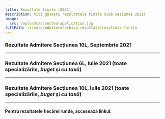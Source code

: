 ```yaml
---
title: Rezultate finale (2021)
description: Aici găsești rezultatele finale după sesiunea 2021!
image:
  src: /uploads/accepted-application.jpg
fullPath: licenta/admitere/arhiva-rezultate/rezultate-finale
---
```

### Rezultate Admitere Secțiunea 10L, Septembrie 2021

<Attachment label="Rezultate" file="/uploads/10l-r2-inf-sept-2021.pdf"></Attachment>

<Attachment label="Rural" file="/uploads/10l-admisi_rural.pdf"></Attachment>

<Attachment label="Studenți" file="/uploads/10l-admisi_student.pdf"></Attachment>

- - -

### Rezultate Admitere Secțiunea 6L, Iulie 2021 (toate specializările, *buget* și *cu taxă*)

<Attachment label="Rezultate" file="/uploads/6l-admisi_rf_bac.pdf"></Attachment>

<Attachment label="Olimpici" file="/uploads/6l-admisi_rf_olimpici_10abs.pdf"></Attachment>

<Attachment label="Olimpici (o probă)" file="/uploads/6l-admisi_rf_olimpici_10laproba.pdf"></Attachment>

<Attachment label="Studenți" file="/uploads/6l-admisi_rf_studentipromovabili.pdf"></Attachment>

<Attachment label="Sportivi" file="/uploads/6l-admisi_rf_sportivi.pdf"></Attachment>

<Attachment label="Plasament" file="/uploads/6l-admisi_rf_plasament.pdf"></Attachment>

<Attachment label="Rural" file="/uploads/6l-admisi_rf_absolventmediurural.pdf"></Attachment>

- - -

### Rezultate Admitere Secțiunea 10L, Iulie 2021 (toate specializările, *buget* și *cu taxă*)

<Attachment label="Rezultate" file="/uploads/6l-admisi_rf_bac.pdf"></Attachment>

<Attachment label="Rezultate" file="/uploads/10l_admisi_rf_bac.pdf"></Attachment>

<Attachment label="Olimpici" file="/uploads/10l_admisi_rf_olimpici.pdf"></Attachment>

<Attachment label="Plasament" file="/uploads/10l-rf-admisi-p.pdf"></Attachment>

<Attachment label="Rural" file="/uploads/10l_admisi_rf_absolventmediurural.pdf"></Attachment>

- - -

#### Pentru rezultatele fiecărei runde, accesează linkul:

<Attachment label="Rezultate pe runde" internal="licenta/admitere/rezultate"></Attachment>